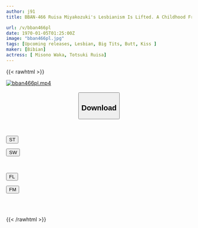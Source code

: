 ```yaml
---
author: j91
title: BBAN-466 Ruisa Miyakozuki's Lesbianism Is Lifted. A Childhood Friend Suddenly Comes Out As A Lesbian! The True Nature Of The Masochist Awakens As He Cums Continuously With Vulgar And Messy Yuri SEX!

url: /v/bban466pl
date: 1970-01-05T01:25:00Z
image: "bban466pl.jpg"
tags: [Upcoming releases, Lesbian, Big Tits, Butt, Kiss	]
maker: [Bibian]
actress: [ Misono Waka, Totsuki Ruisa]
---
```



{{< rawhtml >}}

<div class="video" data-videoid="pending_link.html">
    <a href="javascript:;">
        <img src="/v/bban466pl/bban466pl.jpg" width="WIDTH" height="HEIGHT" alt="bban466pl.mp4" loading="lazy">
    </a>
</div>

<script type="text/javascript" src="https://j91.asia/asset/on-demand-pend.js"></script>

<br>
  <link rel="stylesheet" href="https://j91.asia/asset/bs5.css">
  
  <center>
  <button class="btn btn-primary" type="button" data-bs-toggle="collapse" data-bs-target=".multi-collapse" aria-expanded="false" aria-controls="multiCollapseExample1 multiCollapseExample2"><h2>Download</h2></button></center>
</p>
<div class="row">
  <div class="col">
    <div class="collapse multi-collapse" id="multiCollapseExample1">
      <div class="card card-body">
	      	      <br>
<div class="buttons">  
<p><a href="https://j91.asia/pending_link.html" target="_blank"><button class="btn-hover color-3"><i class="fa fa-download"></i> ST</button></a></p>
<p><a href="https://j91.asia/pending_link.html" target="_blank"><button class="btn-hover color-2"><i class="fa fa-download"></i> SW</button></a></p></div>
    </div>
  </div>
</div>
  <div class="col">
    <div class="collapse multi-collapse" id="multiCollapseExample2">
      <div class="card card-body">
	      <br>
<div class="buttons">
<p><a href="https://j91.asia/pending_link.html" target="_blank"><button class="btn-hover color-9"><i class="fa fa-download"></i> FL</button></a></p>
<p><a href="https://j91.asia/pending_link.html" target="_blank"><button class="btn-hover color-8"><i class="fa fa-download"></i> FM</button></a></p></div>
<br><br>
      </div>
    </div>
  </div>
</div>

{{< /rawhtml >}}